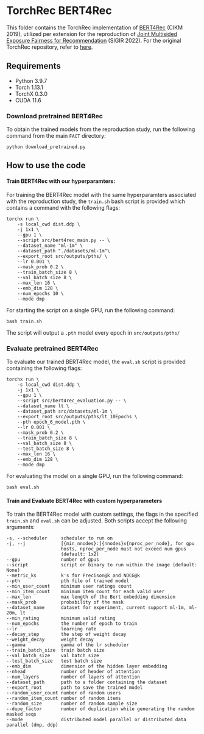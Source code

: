 # TorchRec BERT4Rec

This folder contains the TorchRec implementation of [BERT4Rec](http://doi.acm.org/10.1145/3357384.3357895) (CIKM 2019), utilized per extension for the reproduction of [Joint Multisided Exposure Fairness for Recommendation](https://arxiv.org/abs/2205.00048) (SIGIR 2022). For the original TorchRec repository, refer to [here](https://github.com/pytorch/torchrec/tree/main/examples/bert4rec).



## Requirements

- Python 3.9.7
- Torch 1.13.1
- TorchX 0.3.0
- CUDA 11.6

### Download pretrained BERT4Rec

To obtain the trained models from the reproduction study, run the following command from the main `FACT` directory:
```
python download_pretrained.py
```

## How to use the code

#### Train BERT4Rec with our hyperparamters:

For training the BERT4Rec model with the same hyperparamters associated with the reproduction study, the `train.sh` bash script is provided which contains a command with the following flags:

```
torchx run \
    -s local_cwd dist.ddp \
    -j 1x1 \
    --gpu 1 \
    --script src/bert4rec_main.py -- \
    --dataset_name "ml-1m" \
    --dataset_path "./datasets/ml-1m"\
    --export_root src/outputs/pths/ \
    --lr 0.001 \
    --mask_prob 0.2 \
    --train_batch_size 8 \
    --val_batch_size 8 \
    --max_len 16 \
    --emb_dim 128 \
    --num_epochs 10 \
    --mode dmp
```

For starting the script on a single GPU, run the following command:

```
bash train.sh
```

The script will output a `.pth` model every epoch in `src/outputs/pths/`

### Evaluate pretrained BERT4Rec

To evaluate our trained BERT4Rec model, the `eval.sh` script is provided containing the following flags:

```
torchx run \
    -s local_cwd dist.ddp \
    -j 1x1 \
    --gpu 1 \
    --script src/bert4rec_evaluation.py -- \
    --dataset_name lt \
    --dataset_path src/datasets/ml-1m \
    --export_root src/outputs/pths/lt_10Epochs \
    --pth epoch_6_model.pth \
    --lr 0.001 \
    --mask_prob 0.2 \
    --train_batch_size 8 \
    --val_batch_size 8 \
    --test_batch_size 8 \
    --max_len 16 \
    --emb_dim 128 \
    --mode dmp
```

For evaluating the model on a single GPU, run the following command:

```
bash eval.sh
```



#### Train and Evaluate BERT4Rec with custom hyperparameters

To train the BERT4Rec model with custom settings, the flags in the specified `train.sh` and `eval.sh` can be adjusted. Both scripts accept the following arguments:

```
-s,	--scheduler 	scheduler to run on
-j, --j				[{min_nnodes}:]{nnodes}x{nproc_per_node}, for gpu
                    hosts, nproc_per_node must not exceed num gpus
                    (default: 1x2)
--gpu				number of gpus
--script			script or binary to run within the image (default: None)
--metric_ks			k's for Precison@k and NDCG@k
--pth				pth file of trained model
--min_user_count	minimum user ratings count
--min_item_count	minimum item count for each valid user
--max_len			max length of the Bert embedding dimension
--mask_prob			probability of the mask
--dataset_name		dataset for experiment, current support ml-1m, ml-20m, lt
--min_rating		minimum valid rating
--num_epochs		the number of epoch to train
--lr				learning rate
--decay_step		the step of weight decay
--weight_decay		weight decay
--gamma				gamma of the lr scheduler
--train_batch_size	train batch size
--val_batch_size	val batch size
--test_batch_size	test batch size
--emb_dim			dimension of the hidden layer embedding
--nhead				number of header of attention
--num_layers		number of layers of attention
--dataset_path		path to a folder containing the dataset
--export_root		path to save the trained model
--random_user_count	number of random users
--random_item_count	number of random items
--random_size		number of random sample size
--dupe_factor		number of duplication while generating the random masked seqs
--mode				distributed model parallel or distributed data parallel (dmp, ddp)
```















